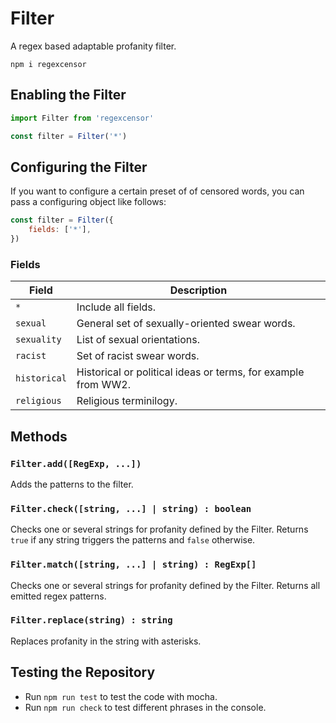 # Filter

A regex based adaptable profanity filter.

```
npm i regexcensor
```

## Enabling the Filter

```js
import Filter from 'regexcensor'

const filter = Filter('*')
```

## Configuring the Filter

If you want to configure a certain preset of of censored words, you can pass a configuring object like follows:

```js
const filter = Filter({
    fields: ['*'],
})
```

### Fields

|Field| Description
|-|-
|`*`| Include all fields.
|`sexual`| General set of sexually-oriented swear words.
|`sexuality`| List of sexual orientations.
|`racist`| Set of racist swear words.
|`historical`| Historical or political ideas or terms, for example from WW2.
|`religious`| Religious terminilogy.

## Methods

### `Filter.add([RegExp, ...])`

Adds the patterns to the filter.

### `Filter.check([string, ...] | string) : boolean`

Checks one or several strings for profanity defined by the Filter. Returns `true` if any string triggers the patterns and `false` otherwise.

### `Filter.match([string, ...] | string) : RegExp[]`

Checks one or several strings for profanity defined by the Filter. Returns all emitted regex patterns.

### `Filter.replace(string) : string`

Replaces profanity in the string with asterisks.

## Testing the Repository

- Run `npm run test` to test the code with mocha.
- Run `npm run check` to test different phrases in the console.